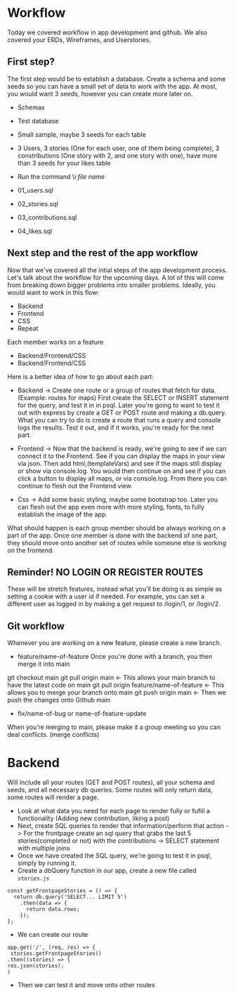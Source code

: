 # Workflow

Today we covered workflow in app development and github.
We also covered your ERDs, Wireframes, and Userstories.

## First step?

The first step would be to establish a database. Create a schema and some seeds so you can have a small set of data to work with the app.
At most, you would want 3 seeds, however you can create more later on.

- Schemas

- Test database
 - Small sample, maybe 3 seeds for each table
 - 3 Users, 3 stories (One for each user, one of them being complete), 3 constributions (One story with 2, and one story with one), have more than 3 seeds for your likes table

 - Run the command \i *file name*

 - 01_users.sql
 - 02_stories.sql
 - 03_contributions.sql
 - 04_likes.sql

## Next step and the rest of the app workflow

Now that we've covered all the intial steps of the app development process. Let's talk about the workflow for the upcoming days. A lot of this will come from breaking down bigger problems into smaller problems.
Ideally, you would want to work in this flow:
- Backend
- Frontend
- CSS
- Repeat

Each member works on a feature

  - Backend/Frontend/CSS 
  - Backend/Frontend/CSS

Here is a better idea of how to go about each part:

- Backend → Create one route or a group of routes that fetch for data. (Example: routes for maps) First create the SELECT or INSERT statement for the query, and test it in in psql. Later you're going to want to test it out with express by create a GET or POST route and making a db.query. What you can try to do is create a route that runs a query and console logs the results. Test it out, and if it works, you're ready for the next part.

- Frontend → Now that the backend is ready, we're going to see if we can connect it to the Frontend. See if you can display the maps in your view via json. Then add html,(templateVars) and see if the maps still display or show via console.log. You would then continue on and see if you can click a button to display all maps, or via console.log. From there you can continue to flesh out the Frontend view.

- Css → Add some basic styling, maybe some bootstrap too. Later you can flesh out the app even more with more styling, fonts, to fully establish the image of the app.

What should happen is each group member should be always working on a part of the app. Once one member is done with the backend of one part, they should move onto another set of routes while someone else is working on the frontend.

## Reminder! NO LOGIN OR REGISTER ROUTES

These will be stretch features, instead what you'll be doing is as simple as setting a cookie with a user id if needed.
For example, you can set a different user as logged in by making a get request to /login/1, or /login/2.

## Git workflow

Whenever you are working on a new feature, please create a new branch.

- feature/name-of-feature
 Once you're done with a branch, you then merge it into main

git checkout main
git pull origin main <- This allows your main branch to have the latest code on main
git pull origin feature/name-of-feature <- This allows you to merge your branch onto main
git push origin main <- Then we push the changes onto Github main

- fix/name-of-bug or name-of-feature-update

When you’re merging to main, please make it a group meeting so you can deal conflicts. (merge conflicts)


# Backend
Will include all your routes (GET and POST routes), all your schema and seeds, and all necessary db queries.
Some routes will only return data, some routes will render a page.
- Look at what data you need for each page to render fully or fufill a functionality (Adding new contribution, liking a post)
- Next, create SQL queries to render that information/perform that action -> For the frontpage create an sql query that grabs the last 5 stories(completed or not) with the contributions -> SELECT statement with multiple joins
- Once we have created the SQL query, we're going to test it in psql, simply by running it.
- Create a dbQuery function in our app, create a new file called `stories.js`
```
const getFrontpageStories = () => {
  return db.query('SELECT... LIMIT 5')
    .then(data => {
      return data.rows;
    });
};
```
- We can create our route
```
app.get('/', (req, res) => {
 stories.getFrontpageStories()
.then((stories) => {
res.json(stories);
)
```
- Then we can test it and move onto other routes
